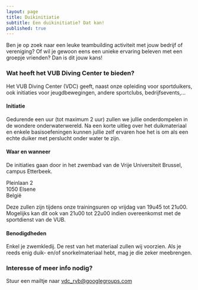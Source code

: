 ```yaml
---
layout: page
title: Duikinitiatie
subtitle: Een duikinitiatie? Dat kan!
published: true
---
```


Ben je op zoek naar een leuke teambuilding activiteit met jouw bedrijf of vereniging? Of wil je gewoon eens een unieke ervaring beleven met een groepje vrienden? Dan is dit jouw kans!

### Wat heeft het VUB Diving Center te bieden?

Het VUB Diving Center (VDC) geeft, naast onze opleiding voor sportduikers, ook initiaties voor jeugdbewegingen, andere sportclubs, bedrijfsevents,...

#### Initiatie 

Gedurende een uur (tot maximum 2 uur) zullen we jullie onderdompelen in de wondere onderwaterwereld. Na een korte uitleg over het duikmateriaal en enkele basisoefeningen kunnen jullie zelf ervaren hoe het is om als een echte duiker met perslucht onder water te zijn.

#### Waar en wanneer

De initiaties gaan door in het zwembad van de Vrije Universiteit Brussel, campus Etterbeek.

Pleinlaan 2  
1050 Elsene  
België

Deze zullen zijn tijdens onze trainingsuren op vrijdag van 19u45 tot 21u00. Mogelijks kan dit ook van 21u00 tot 22u00 indien overeenkomst met de sportdienst van de VUB.

#### Benodigdheden

Enkel je zwemkledij. De rest van het materiaal zullen wij voorzien. Als je reeds enig duik- en/of snorkelmateriaal hebt, mag je die zeker meebrengen.

### Interesse of meer info nodig?

Stuur een mailtje naar <vdc_rvb@googlegroups.com>
